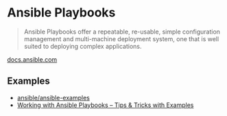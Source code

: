 # Ansible Playbooks

> Ansible Playbooks offer a repeatable, re-usable, simple configuration management and multi-machine deployment system, one that is well suited to deploying complex applications.

[docs.ansible.com](https://docs.ansible.com/ansible/latest/user_guide/playbooks_intro.html)

## Examples

* [ansible/ansible-examples](https://github.com/ansible/ansible-examples)
* [Working with Ansible Playbooks – Tips & Tricks with Examples](https://spacelift.io/blog/ansible-playbooks)
